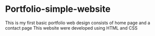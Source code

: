 # Portfolio-simple-website
This is my first basic portfolio web design consists of home page and a contact page
This website were developed using HTML and CSS 


